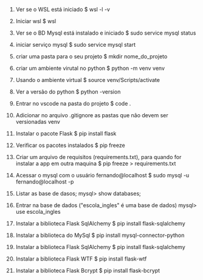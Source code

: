 
1. Ver se o WSL está iniciado
    $ wsl -l -v

2. Iniciar wsl
    $ wsl

3. Ver se o BD Mysql está instalado e iniciado
    $ sudo service mysql status

4. iniciar serviço mysql
    $ sudo service mysql start

5. criar uma pasta para o seu projeto
    $ mkdir nome_do_projeto

6. criar um ambiente virutal no python
    $ python -m venv venv

7. Usando o ambiente virtual
    $ source venv/Scripts/activate

8. Ver a versão do python
    $ python -version

9. Entrar no vscode na pasta do projeto
    $ code .

10. Adicionar no arquivo .gitignore as pastas que não devem ser versionadas
    venv

11. Instalar o pacote Flask
    $ pip install flask

12. Verificar os pacotes instalados
    $ pip freeze

13. Criar um arquivo de requisitos (requirements.txt),
    para quando for instalar a app em outra maquina
    $ pip freeze > requirements.txt

14. Acessar o mysql com o usuário fernando@localhost
    $ sudo mysql -u fernando@localhost -p

15. Listar as base de dasos;
    mysql> show databases;

16. Entrar na base de dados ("escola_ingles" é uma base de dados)
    mysql> use escola_ingles

17. Instalar a biblioteca Flask SqlAlchemy
    $ pip install flask-sqlalchemy

18. Instalar a biblioteca do MySql
    $ pip install mysql-connector-python

8. Instalar a biblioteca Flask SqlAlchemy
    $ pip install flask-sqlalchemy

9. Instalar a biblioteca Flask WTF
    $ pip install flask-wtf

10. Instalar a biblioteca Flask Bcrypt
    $ pip install flask-bcrypt